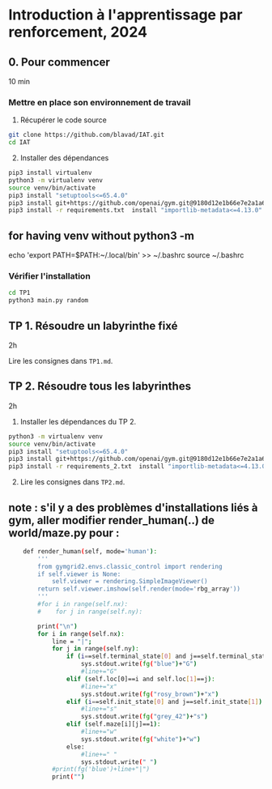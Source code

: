 # Introduction à l'apprentissage par renforcement, 2024

## 0. Pour commencer

10 min

### Mettre en place son environnement de travail

1. Récupérer le code source

```bash
git clone https://github.com/blavad/IAT.git
cd IAT
```

2. Installer des dépendances

```bash
pip3 install virtualenv
python3 -m virtualenv venv
source venv/bin/activate
pip3 install "setuptools<=65.4.0"
pip3 install git+https://github.com/openai/gym.git@9180d12e1b66e7e2a1a622614f787a6ec147ac40
pip3 install -r requirements.txt  install "importlib-metadata<=4.13.0"
```

## for having venv without python3 -m

echo 'export PATH=$PATH:~/.local/bin' >> ~/.bashrc
source ~/.bashrc

### Vérifier l'installation

```bash
cd TP1
python3 main.py random
```

## TP 1. Résoudre un labyrinthe fixé

2h

Lire les consignes dans `TP1.md`.

## TP 2. Résoudre tous les labyrinthes

2h

1. Installer les dépendances du TP 2.

```bash
python3 -m virtualenv venv
source venv/bin/activate
pip3 install "setuptools<=65.4.0"
pip3 install git+https://github.com/openai/gym.git@9180d12e1b66e7e2a1a622614f787a6ec147ac40
pip3 install -r requirements_2.txt  install "importlib-metadata<=4.13.0"
```

2. Lire les consignes dans `TP2.md`.

## note : s'il y a des problèmes d'installations liés à gym, aller modifier render_human(..) de world/maze.py pour :

```bash
    def render_human(self, mode='human'):
        '''
        from gymgrid2.envs.classic_control import rendering
        if self.viewer is None:
            self.viewer = rendering.SimpleImageViewer()
        return self.viewer.imshow(self.render(mode='rbg_array'))
        '''
        #for i in range(self.nx):
        #    for j in range(self.ny):

        print("\n")
        for i in range(self.nx):
            line = "|";
            for j in range(self.ny):
                if (i==self.terminal_state[0] and j==self.terminal_state[1]):
                    sys.stdout.write(fg("blue")+"G")
                    #line+="G"
                elif (self.loc[0]==i and self.loc[1]==j):
                    #line+="x"
                    sys.stdout.write(fg("rosy_brown")+"x")
                elif (i==self.init_state[0] and j==self.init_state[1]):
                    #line+="s"
                    sys.stdout.write(fg("grey_42")+"s")
                elif (self.maze[i][j]==1):
                    #line+="w"
                    sys.stdout.write(fg("white")+"w")
                else:
                    #line+=" "
                    sys.stdout.write(" ")
            #print(fg('blue')+line+"|")
            print("")
```

